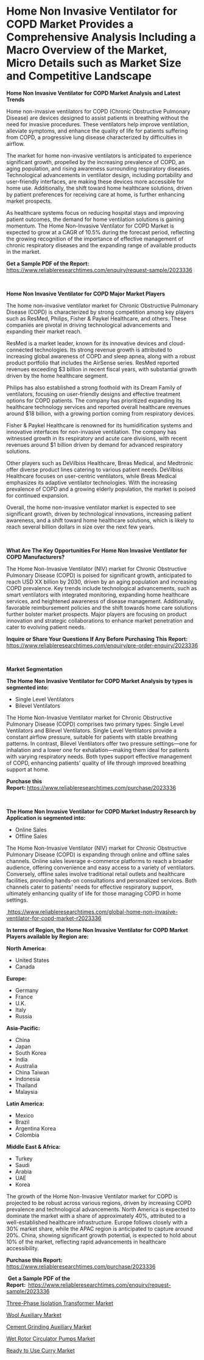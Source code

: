 <p><h1>Home Non Invasive Ventilator for COPD Market Provides a Comprehensive Analysis Including a Macro Overview of the Market, Micro Details such as Market Size and Competitive Landscape</h1></p><p><strong>Home Non Invasive Ventilator for COPD Market Analysis and Latest Trends</strong></p>
<p><p>Home non-invasive ventilators for COPD (Chronic Obstructive Pulmonary Disease) are devices designed to assist patients in breathing without the need for invasive procedures. These ventilators help improve ventilation, alleviate symptoms, and enhance the quality of life for patients suffering from COPD, a progressive lung disease characterized by difficulties in airflow.</p><p>The market for home non-invasive ventilators is anticipated to experience significant growth, propelled by the increasing prevalence of COPD, an aging population, and rising awareness surrounding respiratory diseases. Technological advancements in ventilator design, including portability and user-friendly interfaces, are making these devices more accessible for home use. Additionally, the shift toward home healthcare solutions, driven by patient preferences for receiving care at home, is further enhancing market prospects.</p><p>As healthcare systems focus on reducing hospital stays and improving patient outcomes, the demand for home ventilation solutions is gaining momentum. The Home Non-Invasive Ventilator for COPD Market is expected to grow at a CAGR of 10.5% during the forecast period, reflecting the growing recognition of the importance of effective management of chronic respiratory diseases and the expanding range of available products in the market.</p></p>
<p><strong>Get a Sample PDF of the Report:&nbsp;</strong> <a href="https://www.reliableresearchtimes.com/enquiry/request-sample/2023336?utm_campaign=1593&utm_medium=2&utm_source=Github&utm_content=ia&utm_term=28102024&utm_id=home-non-invasive-ventilator-for-copd">https://www.reliableresearchtimes.com/enquiry/request-sample/2023336</a></p>
<p>&nbsp;</p>
<p><strong>Home Non Invasive Ventilator for COPD Major Market Players</strong></p>
<p><p>The home non-invasive ventilator market for Chronic Obstructive Pulmonary Disease (COPD) is characterized by strong competition among key players such as ResMed, Philips, Fisher & Paykel Healthcare, and others. These companies are pivotal in driving technological advancements and expanding their market reach.</p><p>ResMed is a market leader, known for its innovative devices and cloud-connected technologies. Its strong revenue growth is attributed to increasing global awareness of COPD and sleep apnea, along with a robust product portfolio that includes the AirSense series. ResMed reported revenues exceeding $3 billion in recent fiscal years, with substantial growth driven by the home healthcare segment.</p><p>Philips has also established a strong foothold with its Dream Family of ventilators, focusing on user-friendly designs and effective treatment options for COPD patients. The company has prioritized expanding its healthcare technology services and reported overall healthcare revenues around $18 billion, with a growing portion coming from respiratory devices.</p><p>Fisher & Paykel Healthcare is renowned for its humidification systems and innovative interfaces for non-invasive ventilation. The company has witnessed growth in its respiratory and acute care divisions, with recent revenues around $1 billion driven by demand for advanced respiratory solutions.</p><p>Other players such as DeVilbiss Healthcare, Breas Medical, and Medtronic offer diverse product lines catering to various patient needs. DeVilbiss Healthcare focuses on user-centric ventilators, while Breas Medical emphasizes its adaptive ventilator technologies. With the increasing prevalence of COPD and a growing elderly population, the market is poised for continued expansion.</p><p>Overall, the home non-invasive ventilator market is expected to see significant growth, driven by technological innovations, increasing patient awareness, and a shift toward home healthcare solutions, which is likely to reach several billion dollars in size over the next few years.</p></p>
<p>&nbsp;</p>
<p><strong>What Are The Key Opportunities For Home Non Invasive Ventilator for COPD Manufacturers?</strong></p>
<p><p>The Home Non-Invasive Ventilator (NIV) market for Chronic Obstructive Pulmonary Disease (COPD) is poised for significant growth, anticipated to reach USD XX billion by 2030, driven by an aging population and increasing COPD prevalence. Key trends include technological advancements, such as smart ventilators with integrated monitoring, expanding home healthcare services, and heightened awareness of disease management. Additionally, favorable reimbursement policies and the shift towards home care solutions further bolster market prospects. Major players are focusing on product innovation and strategic collaborations to enhance market penetration and cater to evolving patient needs.</p></p>
<p><strong>Inquire or Share Your Questions If Any Before Purchasing This Report:</strong> <a href="https://www.reliableresearchtimes.com/enquiry/pre-order-enquiry/2023336?utm_campaign=1593&utm_medium=2&utm_source=Github&utm_content=ia&utm_term=28102024&utm_id=home-non-invasive-ventilator-for-copd">https://www.reliableresearchtimes.com/enquiry/pre-order-enquiry/2023336</a></p>
<p>&nbsp;</p>
<p><strong>Market Segmentation</strong></p>
<p><strong>The Home Non Invasive Ventilator for COPD Market Analysis by types is segmented into:</strong></p>
<p><ul><li>Single Level Ventilators</li><li>Bilevel Ventilators</li></ul></p>
<p><p>The Home Non-Invasive Ventilator market for Chronic Obstructive Pulmonary Disease (COPD) comprises two primary types: Single Level Ventilators and Bilevel Ventilators. Single Level Ventilators provide a constant airflow pressure, suitable for patients with stable breathing patterns. In contrast, Bilevel Ventilators offer two pressure settings—one for inhalation and a lower one for exhalation—making them ideal for patients with varying respiratory needs. Both types support effective management of COPD, enhancing patients' quality of life through improved breathing support at home.</p></p>
<p><strong>Purchase this Report:&nbsp;</strong><a href="https://www.reliableresearchtimes.com/purchase/2023336?utm_campaign=1593&utm_medium=2&utm_source=Github&utm_content=ia&utm_term=28102024&utm_id=home-non-invasive-ventilator-for-copd">https://www.reliableresearchtimes.com/purchase/2023336</a></p>
<p>&nbsp;</p>
<p><strong>The Home Non Invasive Ventilator for COPD Market Industry Research by Application is segmented into:</strong></p>
<p><ul><li>Online Sales</li><li>Offline Sales</li></ul></p>
<p><p>The Home Non-Invasive Ventilator (NIV) market for Chronic Obstructive Pulmonary Disease (COPD) is expanding through online and offline sales channels. Online sales leverage e-commerce platforms to reach a broader audience, offering convenience and easy access to a variety of ventilators. Conversely, offline sales involve traditional retail outlets and healthcare facilities, providing hands-on consultations and personalized services. Both channels cater to patients' needs for effective respiratory support, ultimately enhancing quality of life for those managing COPD in home settings.</p></p>
<p><a href="https://www.reliableresearchtimes.com/global-home-non-invasive-ventilator-for-copd-market-r2023336?utm_campaign=1593&utm_medium=2&utm_source=Github&utm_content=ia&utm_term=28102024&utm_id=home-non-invasive-ventilator-for-copd">&nbsp;https://www.reliableresearchtimes.com/global-home-non-invasive-ventilator-for-copd-market-r2023336</a></p>
<p><strong>In terms of Region, the Home Non Invasive Ventilator for COPD Market Players available by Region are:</strong></p>
<p>
    <p> <strong> North America: </strong>
        <ul>
            <li>United States</li>
            <li>Canada</li>
        </ul>
        </p> 
    <p> <strong> Europe: </strong>
        <ul>
            <li>Germany</li>
            <li>France</li>
            <li>U.K.</li>
            <li>Italy</li>
            <li>Russia</li>
        </ul>
        </p> 
    <p> <strong> Asia-Pacific: </strong>
        <ul>
            <li>China</li>
            <li>Japan</li>
            <li>South Korea</li>
            <li>India</li>
            <li>Australia</li>
            <li>China Taiwan</li>
            <li>Indonesia</li>
            <li>Thailand</li>
            <li>Malaysia</li>
        </ul>
        </p> 
    <p> <strong> Latin America: </strong>
        <ul>
            <li>Mexico</li>
            <li>Brazil</li>
            <li>Argentina Korea</li>
            <li>Colombia</li>
        </ul>
        </p> 
    <p> <strong> Middle East & Africa: </strong>
        <ul>
            <li>Turkey</li>
            <li>Saudi</li>
            <li>Arabia</li>
            <li>UAE</li>
            <li>Korea</li>
        </ul>
    </p>
    </p>
<p><p>The growth of the Home Non-Invasive Ventilator market for COPD is projected to be robust across various regions, driven by increasing COPD prevalence and technological advancements. North America is expected to dominate the market with a share of approximately 40%, attributed to a well-established healthcare infrastructure. Europe follows closely with a 30% market share, while the APAC region is anticipated to capture around 20%. China, showing significant growth potential, is expected to hold about 10% of the market, reflecting rapid advancements in healthcare accessibility.</p></p>
<p><strong>Purchase this Report: </strong><a href="https://www.reliableresearchtimes.com/purchase/2023336?utm_campaign=1593&utm_medium=2&utm_source=Github&utm_content=ia&utm_term=28102024&utm_id=home-non-invasive-ventilator-for-copd">https://www.reliableresearchtimes.com/purchase/2023336</a></p>
<p>&nbsp;<strong>Get a Sample PDF of the Report:&nbsp;&nbsp;</strong><a href="https://www.reliableresearchtimes.com/enquiry/request-sample/2023336?utm_campaign=1593&utm_medium=2&utm_source=Github&utm_content=ia&utm_term=28102024&utm_id=home-non-invasive-ventilator-for-copd">https://www.reliableresearchtimes.com/enquiry/request-sample/2023336</a></p>
<p><strong></strong></p>
<p><p><a href="https://issuu.com/reportprime-2/docs/three-phase-isolation-transformer-m_841e30e6342466?utm_campaign=1593&utm_medium=2&utm_source=Github&utm_content=ia&utm_term=28102024&utm_id=home-non-invasive-ventilator-for-copd">Three-Phase Isolation Transformer Market</a></p><p><a href="https://www.linkedin.com/pulse/wool-auxiliary-market-evolution-global-trends-regional-dynamics-gbdie?utm_campaign=1593&utm_medium=2&utm_source=Github&utm_content=ia&utm_term=28102024&utm_id=home-non-invasive-ventilator-for-copd">Wool Auxiliary Market</a></p><p><a href="https://www.linkedin.com/pulse/cement-grinding-auxiliary-sector-surge-65-growth-roadmap-d2bgc?utm_campaign=1593&utm_medium=2&utm_source=Github&utm_content=ia&utm_term=28102024&utm_id=home-non-invasive-ventilator-for-copd">Cement Grinding Auxiliary Market</a></p><p><a href="https://www.linkedin.com/pulse/key-drivers-wet-rotor-circulator-pumps-market-trends-future-bkd6c?utm_campaign=1593&utm_medium=2&utm_source=Github&utm_content=ia&utm_term=28102024&utm_id=home-non-invasive-ventilator-for-copd">Wet Rotor Circulator Pumps Market</a></p><p><a href="https://github.com/AshikRahman665/Market-Research-Report-List-1/blob/main/ready-to-use-curry-market.md?utm_campaign=1593&utm_medium=2&utm_source=Github&utm_content=ia&utm_term=28102024&utm_id=home-non-invasive-ventilator-for-copd">Ready to Use Curry Market</a></p></p>